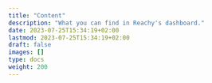 ```yaml
---
title: "Content"
description: "What you can find in Reachy's dashboard."
date: 2023-07-25T15:34:19+02:00
lastmod: 2023-07-25T15:34:19+02:00
draft: false
images: []
type: docs
weight: 200
---
```


